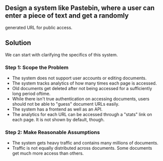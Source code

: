 ## Design a system like Pastebin, where a user can enter a piece of text and get a randomly
generated URL for public access.

## Solution
We can start with clarifying the specifics of this system.

### Step 1: Scope the Problem
- The system does not support user accounts or editing documents.
- The system tracks analytics of how many times each page is accessed.
- Old documents get deleted after not being accessed for a sufficiently long period oftime.
- While there isn't true authentication on accessing documents, users should not be able to "guess"
  document URLs easily.
- The system has a frontend as well as an API.
- The analytics for each URL can be accessed through a "stats" link on each page. It is not shown by
  default, though.

### Step 2: Make Reasonable Assumptions
- The system gets heavy traffic and contains many millions of documents.
- Traffic is not equally distributed across documents. Some documents get much more access than
  others.